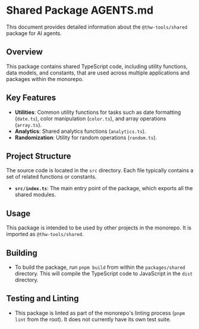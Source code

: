 # Shared Package AGENTS.md

This document provides detailed information about the `@thw-tools/shared` package for AI agents.

## Overview

This package contains shared TypeScript code, including utility functions, data models, and constants, that are used across multiple applications and packages within the monorepo.

## Key Features

- **Utilities**: Common utility functions for tasks such as date formatting (`date.ts`), color manipulation (`color.ts`), and array operations (`array.ts`).
- **Analytics**: Shared analytics functions (`analytics.ts`).
- **Randomization**: Utility for random operations (`random.ts`).

## Project Structure

The source code is located in the `src` directory. Each file typically contains a set of related functions or constants.

- **`src/index.ts`**: The main entry point of the package, which exports all the shared modules.

## Usage

This package is intended to be used by other projects in the monorepo. It is imported as `@thw-tools/shared`.

## Building

- To build the package, run `pnpm build` from within the `packages/shared` directory. This will compile the TypeScript code to JavaScript in the `dist` directory.

## Testing and Linting

- This package is linted as part of the monorepo's linting process (`pnpm lint` from the root). It does not currently have its own test suite.
